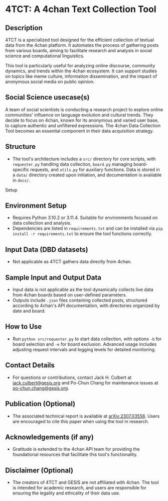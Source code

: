 # 4TCT: A 4chan Text Collection Tool

## Description
4TCT is a specialized tool designed for the efficient collection of textual data from the 4chan platform. It automates the process of gathering posts from various boards, aiming to facilitate research and analysis in social science and computational linguistics.

This tool is particularly useful for analyzing online discourse, community dynamics, and trends within the 4chan ecosystem. It can support studies on topics like meme culture, information dissemination, and the impact of anonymous social media on public opinion.

## Social Science usecase(s)
A team of social scientists is conducting a research project to explore online communities' influence on language evolution and cultural trends. They decide to focus on 4chan, known for its anonymous and varied user base, to capture authentic and unfiltered expressions. The 4chan Data Collection Tool becomes an essential component in their data acquisition strategy.

## Structure
- The tool's architecture includes a `src/` directory for core scripts, with `requester.py` handling data collection, `board.py` managing board-specific requests, and `utils.py` for auxiliary functions. Data is stored in a `data/` directory created upon initiation, and documentation is available in `docs/`.

Setup
## Environment Setup
- Requires Python 3.10.2 or 3.11.4. Suitable for environments focused on data collection and analysis.
- Dependencies are listed in `requirements.txt` and can be installed via `pip install -r requirements.txt` to ensure the tool functions correctly.


## Input Data (DBD datasets)
- Not applicable as 4TCT gathers data directly from 4chan. 

## Sample Input and Output Data
- Input data is not applicable as the tool dynamically collects live data from 4chan boards based on user-defined parameters.
- Outputs include `.json` files containing collected posts, structured according to 4chan's API documentation, with directories organized by date and board.

## How to Use
- Run `python src/requester.py` to start data collection, with options `-b` for board selection and `-e` for board exclusion. Advanced usage includes adjusting request intervals and logging levels for detailed monitoring.

## Contact Details
- For questions or contributions, contact Jack H. Culbert at jack.culbert@gesis.org and Po-Chun Chang for maintenance issues at po-chun.chang@gesis.org.

## Publication (Optional)
- The associated technical report is available at [arXiv:2307.03556](https://arxiv.org/abs/2307.03556). Users are encouraged to cite this paper when using the tool in research.

## Acknowledgements (if any)
- Gratitude is extended to the 4chan API team for providing the foundational resources that facilitate this tool's functionality.

## Disclaimer (Optional)
- The creators of 4TCT and GESIS are not affiliated with 4chan. The tool is intended for academic research, and users are responsible for ensuring the legality and ethicality of their data use.
